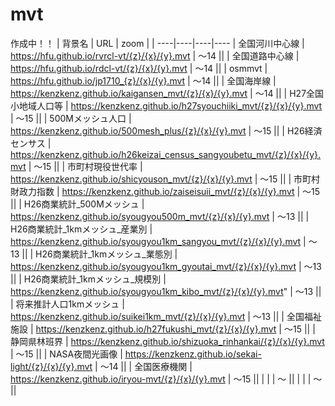 # mvt
作成中！！
| 背景名 | URL | zoom | |
----|----|----|---- 
| 全国河川中心線 | https://hfu.github.io/rvrcl-vt/{z}/{x}/{y}.mvt | 〜14 ||
| 全国道路中心線 | https://hfu.github.io/rdcl-vt/{z}/{x}/{y}.mvt | 〜14 ||
| osmmvt | https://hfu.github.io/jp1710_{z}/{x}/{y}.mvt | 〜14 ||
| 全国海岸線 | https://kenzkenz.github.io/kaigansen_mvt/{z}/{x}/{y}.mvt | 〜14 ||
| H27全国小地域人口等 | https://kenzkenz.github.io/h27syouchiiki_mvt/{z}/{x}/{y}.mvt | 〜15 ||
| 500Mメッシュ人口 | https://kenzkenz.github.io/500mesh_plus/{z}/{x}/{y}.mvt | 〜15 ||
| H26経済センサス | https://kenzkenz.github.io/h26keizai_census_sangyoubetu_mvt/{z}/{x}/{y}.mvt | 〜15 ||
| 市町村現役世代率 | https://kenzkenz.github.io/shicyouson_mvt/{z}/{x}/{y}.mvt | 〜15 ||
| 市町村財政力指数 | https://kenzkenz.github.io/zaiseisuii_mvt/{z}/{x}/{y}.mvt | 〜15 ||
| H26商業統計_500Mメッシュ | https://kenzkenz.github.io/syougyou500m_mvt/{z}/{x}/{y}.mvt | 〜13 ||
| H26商業統計_1kmメッシュ_産業別 | https://kenzkenz.github.io/syougyou1km_sangyou_mvt/{z}/{x}/{y}.mvt | 〜13 ||
| H26商業統計_1kmメッシュ_業態別 | https://kenzkenz.github.io/syougyou1km_gyoutai_mvt/{z}/{x}/{y}.mvt | 〜13 ||
| H26商業統計_1kmメッシュ_規模別 | https://kenzkenz.github.io/syougyou1km_kibo_mvt/{z}/{x}/{y}.mvt" | 〜13 ||
| 将来推計人口1kmメッシュ | https://kenzkenz.github.io/suikei1km_mvt/{z}/{x}/{y}.mvt | 〜13 ||
| 全国福祉施設 | https://kenzkenz.github.io/h27fukushi_mvt/{z}/{x}/{y}.mvt | 〜15 ||
| 静岡県林班界 | https://kenzkenz.github.io/shizuoka_rinhankai/{z}/{x}/{y}.mvt | 〜15 ||
| NASA夜間光画像 | https://kenzkenz.github.io/sekai-light/{z}/{x}/{y}.mvt | 〜14 ||
| 全国医療機関 | https://kenzkenz.github.io/iryou-mvt/{z}/{x}/{y}.mvt | 〜15 ||
|  |  | 〜 ||
|  |  | 〜 ||
